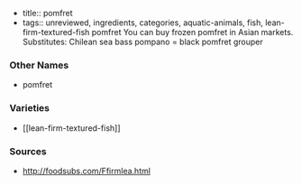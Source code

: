 - title:: pomfret
- tags:: unreviewed, ingredients, categories, aquatic-animals, fish, lean-firm-textured-fish
pomfret You can buy frozen pomfret in Asian markets. Substitutes: Chilean sea bass pompano = black pomfret grouper

### Other Names

* pomfret

### Varieties

* [[lean-firm-textured-fish]]

### Sources
* http://foodsubs.com/Ffirmlea.html
